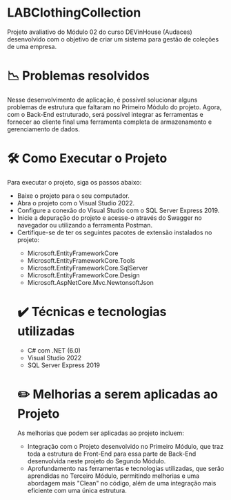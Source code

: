 ﻿# LABClothingCollection

Projeto avaliativo do Módulo 02 do curso DEVinHouse (Audaces) desenvolvido com o objetivo de criar um sistema para gestão de coleções de uma empresa.

# 📉 Problemas resolvidos 

Nesse desenvolvimento de aplicação, é possível solucionar alguns problemas de estrutura que faltaram no Primeiro Módulo do projeto. Agora, com o Back-End estruturado, será possível integrar as ferramentas e fornecer ao cliente final uma ferramenta completa de armazenamento e gerenciamento de dados.

# 🛠️ Como Executar o Projeto 

Para executar o projeto, siga os passos abaixo:

<ul>
	<li>Baixe o projeto para o seu computador.</li>
	<li>Abra o projeto com o Visual Studio 2022.</li>
	<li>Configure a conexão do Visual Studio com o SQL Server Express 2019.</li>
	<li>Inicie a depuração do projeto e acesse-o através do Swagger no navegador ou utilizando a ferramenta Postman. </li>
	<li>Certifique-se de ter os seguintes pacotes de extensão instalados no projeto:</li>
			<ul>
				<li>Microsoft.EntityFrameworkCore</li>
				<li>Microsoft.EntityFrameworkCore.Tools</li>
				<li>Microsoft.EntityFrameworkCore.SqlServer</li>
				<li>Microsoft.EntityFrameworkCore.Design</li>
				<li>Microsoft.AspNetCore.Mvc.NewtonsoftJson</li
			</ul>
</ul>

# ✔️ Técnicas e tecnologias utilizadas 
<ul>
	<li>C# com .NET (6.0)</li>
	<li>Visual Studio 2022</li>
	<li>SQL Server Express 2019</li>
</ul>

# ✏️ Melhorias a serem aplicadas ao Projeto 

As melhorias que podem ser aplicadas ao projeto incluem:
<ul>
	<li>Integração com o Projeto desenvolvido no Primeiro Módulo, que traz toda a estrutura de Front-End para essa parte de Back-End desenvolvida neste projeto do Segundo Módulo.</li>
	<li>Aprofundamento nas ferramentas e tecnologias utilizadas, que serão aprendidas no Terceiro Módulo, permitindo melhorias e uma abordagem mais "Clean" no código, além de uma integração mais eficiente com uma única estrutura.</li>
</ul>
